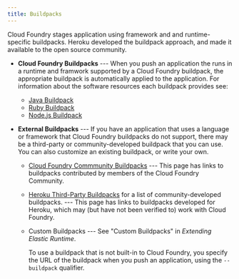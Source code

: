 ```yaml
---
title: Buildpacks
---
```


Cloud Foundry stages application using framework and and runtime-specific buildpacks. Heroku developed the buildpack approach, and made it available to the open source community.


* **Cloud Foundry Buildpacks** ---  When you push an application the runs in a runtime and framwork supported by a Cloud Foundry buildpack, the appropriate buildpack is automatically applied to the application.  For information about the software resources each buildpack provides see:

     * [Java Buildpack](java-buildpack.html)
     * [Ruby Buildpack](ruby-buildpack.html)
     * [Node.js Buildpack](node-buildpack.html)

* **External Buildpacks** --- If you have an application that uses a language or framework that Cloud Foundry buildpacks do not support, there may be a third-party or community-developed buildpack that you can use. You can also customize an existing buildpack, or write your own.

    * [Cloud Foundry Commmunity Buildpacks](https://github.com/cloudfoundry-community/cf-docs-contrib/wiki/Buildpacks) --- This page has links to buildpacks contributed by members of the Cloud Foundry Community.

    * [Heroku Third-Party Buildpacks](https://devcenter.heroku.com/articles/third-party-buildpacks) for a list of community-developed buildpacks. --- This page has links to buildpacks developed for Heroku, which may (but have not been verified to) work with Cloud Foundry.
    * Custom Buildpacks --- See "Custom Buildpacks" in _Extending Elastic Runtime_.


      To use a buildpack that is not built-in to Cloud Foundry, you specify the URL of the buildpack when you push an application, using the `--buildpack` qualifier.







